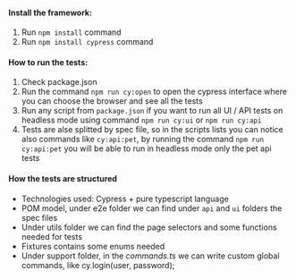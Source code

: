 #### Install the framework:
1. Run `npm install` command
2. Run `npm install cypress` command

#### How to run the tests:
1. Check package.json
2. Run the command `npm run cy:open` to open the cypress interface where you can choose the browser and see all the tests
3. Run any script from `package.json` if you want to run all UI / API tests on headless mode using command `npm run cy:ui` or `npm run cy:api`
4. Tests are alse splitted by spec file, so in the scripts lists you can notice also commands like `cy:api:pet`, by running the command `npm run cy:api:pet` you will be able to run in headless mode only the pet api tests

#### How the tests are structured
* Technologies used: Cypress + pure typescript language
* POM model, under e2e folder we can find under `api` and `ui` folders the spec files 
* Under utils folder we can find the page selectors and some functions needed for tests
* Fixtures contains some enums needed
* Under support folder, in the *commands.ts* we can write custom global commands, like cy.login(user, password);
